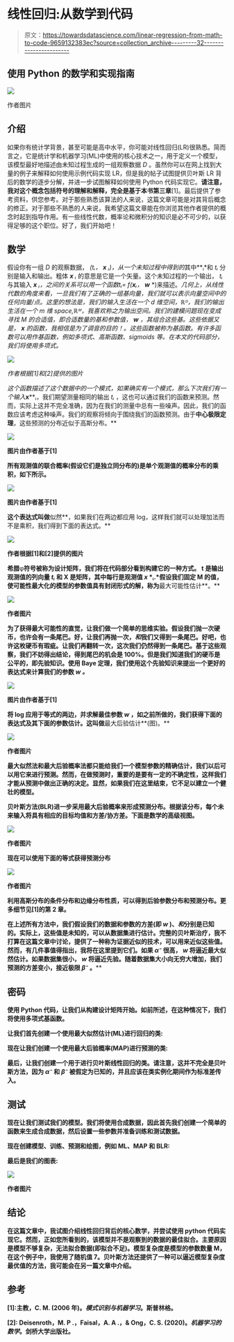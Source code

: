 # 线性回归:从数学到代码

> 原文：<https://towardsdatascience.com/linear-regression-from-math-to-code-9659132383ec?source=collection_archive---------32----------------------->

## 使用 Python 的数学和实现指南

![](img/76038da15425f6b81e4d26ad6e9328ac.png)

作者图片

## 介绍

如果你有统计学背景，甚至可能是高中水平，你可能对线性回归(LR)很熟悉。简而言之，它是统计学和机器学习(ML)中使用的核心技术之一，用于定义一个模型，该模型最好地描述由未知过程生成的一组观察数据 *D* 。虽然你可以在网上找到大量的例子来解释如何使用示例代码实现 LR，但是我的帖子试图提供贝叶斯 LR 背后的数学的逐步分解，并进一步试图解释如何使用 Python 代码实现它。**请注意，我对这个概念包括符号的理解和解释，完全是基于本书第三章**[1]。最后提供了参考资料，供您参考。对于那些熟悉该算法的人来说，这篇文章可能是对其背后概念的修正。对于那些不熟悉的人来说，我希望这篇文章能在你浏览其他作者提供的概念时起到指导作用。有一些线性代数，概率论和微积分的知识是必不可少的，以获得足够的这个职位。好了，我们开始吧！

## 数学

假设你有一组 *D* 的观察数据， *(tᵢ，* ***x*** *ᵢ)，从一个未知过程中得到的*其中**ᵢ*和 *tᵢ* 分别是输入和输出。粗体 ***x*** *ᵢ* 的意思是它是一个矢量。这个未知过程的一个输出， *tᵢ* 与其输入 ***x*** *ᵢ，*之间的关系可以用一个函数*tᵢ= f(****x****ᵢ，* ***w*** *)来描述。*几何上，从线性代数的角度来看，一旦我们有了正确的一组基向量，我们就可以表示向量空间中的任何向量/点。这里的想法是，我们的输入生活在一个 d 维空间，ℝᴰ，我们的输出生活在一个 m 维 space,ℝᴹ，我喜欢称之为输出空间。我们的建模问题现在变成寻找 M 的合适值，即合适数量的基和参数值， ***w*** ，其组合这些基。这些依据又是， ***x*** 的函数，我相信是为了调音的目的！。这些函数被称为基函数。有许多函数可以用作基函数，例如多项式、高斯函数、sigmoids 等。在本文的代码部分，我们将使用多项式。*

*![](img/feea7ae8bd9b047506ba5a1e24ea02ea.png)*

*作者根据[1]和[2]提供的图片*

*这个函数描述了这个数据中的一个模式，如果确实有一个模式，那么下次我们有一个输入***x****ᵢ，我们期望测量相同的输出 *tᵢ* ，这也可以通过我们的函数来预测。然而，实际上这并不完全准确，因为在我们的测量中总有一些噪声。因此，我们的函数应该考虑这种噪声。我们的观察将倾向于围绕我们的函数预测。由于**中心极限定理**，这些预测的分布近似于高斯分布。**

**![](img/338eb520e9461b5fda976a96d3ace7ff.png)**

**图片由作者基于[1]**

**所有观测值的联合概率(假设它们是独立同分布的)是单个观测值的概率分布的乘积，如下所示。**

**![](img/40338ee19d0d1477e51a851b40fc8f08.png)**

**图片由作者基于[1]**

**这个表达式叫做**似然**，如果我们在两边都应用 log，这样我们就可以处理加法而不是乘积，我们得到下面的表达式。**

**![](img/0b86e3caa81f6092dd06d4313e0eb0c5.png)**

**作者根据[1]和[2]提供的图片**

**希腊**φ**符号被称为设计矩阵，我们将在代码部分看到构建它的一种方式。 **t** 是输出观测值的列向量 *tᵢ* 和 **X** 是矩阵，其中每行是观测值 ***x*** *ᵢ.*假设我们固定 M 的值，使可能性最大化的模型的参数值具有封闭形式的解，称为**最大可能性估计**。**

**![](img/692df2362686f2aebd1e8d93d71ab58b.png)**

**作者图片**

**为了获得最大可能性的直觉，让我们做一个简单的思维实验。假设我们抛一次硬币，也许会有一条尾巴。好，让我们再抛一次，*和*我们又得到一条尾巴。好吧，也许这枚硬币有瑕疵。让我们再翻转一次，这次我们仍然得到一条尾巴。基于这些观察，我们不妨得出结论，得到尾巴的机会是 100%。但是我们知道我们的硬币是公平的，即先验知识。使用 Baye 定理，我们使用这个先验知识来提出一个更好的表达式来计算我们的参数 ***w*** *。***

**![](img/8088d5e06d0da65b95c30efb88cb6447.png)**

**图片由作者基于[1]**

**将 log 应用于等式的两边，并求解最佳参数 ***w*** ，如之前所做的，我们获得下面的表达式及其下面的参数估计。这叫做**最大后验估计**(图)。**

**![](img/30c2ec1e11ec21740960321cdadff6ff.png)**

**作者图片**

**最大似然法和最大后验概率法都只能给我们一个模型参数的精确估计，我们以后可以用它来进行预测。然而，在做预测时，重要的是要有一定的不确定性，这样我们才能从预测中做出正确的决定。显然，如果我们在这里结束，它不足以建立一个健壮的模型。**

**贝叶斯方法(BLR)进一步采用最大后验概率来形成预测分布。根据该分布，每个未来输入将具有相应的目标均值和方差/协方差。下面是数学的高级视图。**

**![](img/469d5347f117b47d5a42e8bfe4fe3255.png)**

**作者图片**

**现在可以使用下面的等式获得预测分布**

**![](img/fe9a346eb9bea2cc7d063431c84ac714.png)**

**作者图片**

**利用高斯分布的条件分布和边缘分布性质，可以得到后验参数分布和预测分布。更多细节见[1]的第 2 章。**

**在上述所有方法中，我们假设我们的数据和参数的方差(即 ***w*** )、*和*分别是已知的。实际上，这些值是未知的，可以从数据集进行估计。完整的贝叶斯治疗，我不打算在这篇文章中讨论，提供了一种称为证据近似的技术，可以用来近似这些值。然而，有几件事值得指出，我将在这里提到它们。如果 *α⁻* 很高， ***w*** 将逼近最大似然估计。如果数据集很小， ***w*** 将逼近先验。随着数据集大小向无穷大增加，我们预测的方差变小，接近极限 *β⁻* 。****

## **密码**

**使用 Python 代码，让我们从构建设计矩阵开始。如前所述，在这种情况下，我们将使用多项式基函数。**

**让我们首先创建一个使用最大似然估计(ML)进行回归的类:**

**现在让我们创建一个使用最大后验概率(MAP)进行预测的类:**

**最后，让我们创建一个用于进行贝叶斯线性回归的类。请注意，这并不完全是贝叶斯方法，因为 *α⁻* 和 *β⁻* 被假定为已知的，并且应该在类实例化期间作为标准差传入。**

## **测试**

**现在让我们测试我们的模型。我们将使用合成数据，因此首先我们创建一个简单的函数来生成合成数据，然后设置一些参数并准备训练和测试数据。**

**现在创建模型、训练、预测和绘图，例如 ML、MAP 和 BLR:**

**最后是我们的图表:**

**![](img/76038da15425f6b81e4d26ad6e9328ac.png)**

**作者图片**

## **结论**

**在这篇文章中，我试图介绍线性回归背后的核心数学，并尝试使用 python 代码实现它。然而，正如您所看到的，该模型并不是观察到的数据的最佳拟合。主要原因是模型不够复杂，无法拟合数据(即拟合不足)。模型复杂度是模型的参数数量 M，在这个例子中，我使用了随机值 7。贝叶斯方法还提供了一种可以逼近模型复杂度最优值的方法，我可能会在另一篇文章中介绍。**

## **参考**

**[1]:主教，C. M. (2006 年)。*模式识别与机器学习*。斯普林格。**

**[2]: Deisenroth，M. P .，Faisal，A. A .，& Ong，C. S. (2020)。*机器学习的数学*。剑桥大学出版社。**